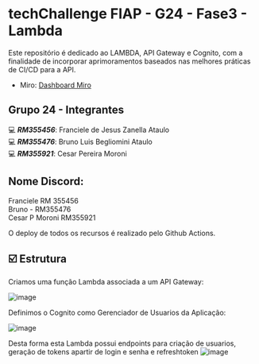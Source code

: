 
# techChallenge FIAP - G24 - Fase3 - Lambda

Este repositório é dedicado ao LAMBDA, API Gateway e Cognito, com a finalidade de incorporar aprimoramentos baseados nas melhores práticas de CI/CD para a API.

- Miro: [Dashboard Miro](https://miro.com/app/board/uXjVKQl5ank=/?share_link_id=2259608060)

## Grupo 24 - Integrantes
💻 *<b>RM355456</b>*: Franciele de Jesus Zanella Ataulo </br>
💻 *<b>RM355476</b>*: Bruno Luis Begliomini Ataulo </br>
💻 *<b>RM355921</b>*: Cesar Pereira Moroni </br>


## Nome Discord:
Franciele RM 355456</br>
Bruno - RM355476</br>
Cesar P Moroni RM355921</br>



O deploy de todos os recursos é realizado pelo Github Actions.

## ☑️ Estrutura

Criamos uma função Lambda associada a um API Gateway:

![image](https://github.com/user-attachments/assets/fee46f56-8cdf-40c8-b331-d19a7ac6e0e8)

Definimos o Cognito como Gerenciador de Usuarios da Aplicação:

![image](https://github.com/user-attachments/assets/5171fe0d-04b1-4e32-92fa-a65c9e199952)

Desta forma esta Lambda possui endpoints para criação de usuarios, geração de tokens apartir de login e senha e refreshtoken 
![image](https://github.com/user-attachments/assets/2677456b-4a5a-4a2e-a5a6-281d02012c30)





